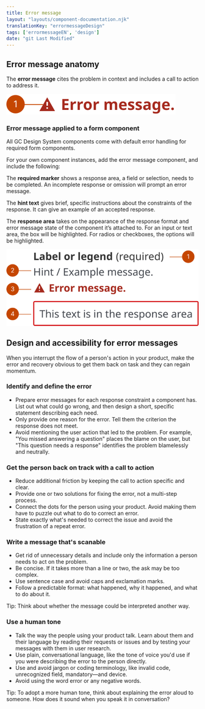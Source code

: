 ```yaml
---
title: Error message
layout: "layouts/component-documentation.njk"
translationKey: "errormessageDesign"
tags: ['errormessageEN', 'design']
date: "git Last Modified"
---
```


## Error message anatomy

The **error message** cites the problem in context and includes a call to action to address it.

<img class="b-sm b-default p-400" src="/images/en/components/anatomy/gcds-error-message-anatomy.svg" alt="Error message label in a light pink box and red line at the start of the box with Error/ Validation message text."/>

### Error message applied to a form component

All GC Design System components come with default error handling for required form components.

For your own component instances, add the error message component, and include the following:

The **required marker** shows a response area, a field or selection, needs to be completed. An incomplete response or omission will prompt an error message.

The **hint text** gives brief, specific instructions about the constraints of the response. It can give an example of an accepted response.

The **response area** takes on the appearance of the response format and error message state of the component it’s attached to. For an input or text area, the box will be highlighted. For radios or checkboxes, the options will be highlighted.

<img class="b-sm b-default p-400" src="/images/en/components/anatomy/gcds-error-message-anatomy-with-form-field.svg" alt="Error message taxonomy with these two areas, Required and Error message. Required shows Lable or legend (required) in a red text and Hint text below it. The error message is in a light pink box and red line at the start of the box with Error/ Validation message text."/>

## Design and accessibility for error messages

When you interrupt the flow of a person's action in your product, make the error and recovery obvious to get them back on task and they can regain momentum.

### Identify and define the error

- Prepare error messages for each response constraint a component has. List out what could go wrong, and then design a short, specific statement describing each need.
- Only provide one reason for the error. Tell them the criterion the response does not meet.
- Avoid mentioning the user action that led to the problem. For example, "You missed answering a question" places the blame on the user, but "This question needs a response" identifies the problem blamelessly and neutrally.

### Get the person back on track with a call to action

- Reduce additional friction by keeping the call to action specific and clear.
- Provide one or two solutions for fixing the error, not a multi-step process.
- Connect the dots for the person using your product. Avoid making them have to puzzle out what to do to correct an error.
- State exactly what's needed to correct the issue and avoid the frustration of a repeat error.

### Write a message that's scanable

- Get rid of unnecessary details and include only the information a person needs to act on the problem.
- Be concise. If it takes more than a line or two, the ask may be too complex.
- Use sentence case and avoid caps and exclamation marks.
- Follow a predictable format: what happened, why it happened, and what to do about it.

Tip: Think about whether the message could be interpreted another way.

### Use a human tone

- Talk the way the people using your product talk. Learn about them and their language by reading their requests or issues and by testing your messages with them in user research.
- Use plain, conversational language, like the tone of voice you'd use if you were describing the error to the person directly.
- Use and avoid jargon or coding terminology, like invalid code, unrecognized field, mandatory—and device.
- Avoid using the word error or any negative words.

Tip: To adopt a more human tone, think about explaining the error aloud to someone. How does it sound when you speak it in conversation?
